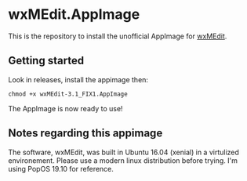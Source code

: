 # wxMEdit.AppImage
This is the repository to install the unofficial AppImage for [wxMEdit](https://github.com/wxMEdit/wxMEdit).

## Getting started
Look in releases, install the appimage then:
```
chmod +x wxMEdit-3.1_FIX1.AppImage
```
The AppImage is now ready to use!

## Notes regarding this appimage
The software, wxMEdit, was built in Ubuntu 16.04 (xenial) in a virtulized environement. Please use a modern linux distribution before trying. I'm using PopOS 19.10 for reference.
